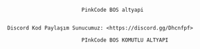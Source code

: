                             PinkCode BOS altyapi
 
 
    Discord Kod Paylaşım Sunucumuz: <https://discord.gg/Dhcnfpf>

                            PInkCode BOS KOMUTLU ALTYAPI